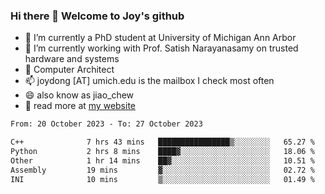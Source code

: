 ### Hi there 👋 Welcome to Joy's github

- 🔭 I’m currently a PhD student at University of Michigan Ann Arbor
- 🌱 I’m currently working with Prof. Satish Narayanasamy on trusted hardware and systems
- 👯 Computer Architect
- 📫 joydong [AT] umich.edu is the mailbox I check most often
- 😄 also know as jiao_chew
- 💬 read more at [my website](https://joydddd.github.io/)
<!--START_SECTION:waka-->

```txt
From: 20 October 2023 - To: 27 October 2023

C++              7 hrs 43 mins   ████████████████▒░░░░░░░░   65.27 %
Python           2 hrs 8 mins    ████▓░░░░░░░░░░░░░░░░░░░░   18.06 %
Other            1 hr 14 mins    ██▓░░░░░░░░░░░░░░░░░░░░░░   10.51 %
Assembly         19 mins         ▓░░░░░░░░░░░░░░░░░░░░░░░░   02.72 %
INI              10 mins         ▒░░░░░░░░░░░░░░░░░░░░░░░░   01.49 %
```

<!--END_SECTION:waka-->
